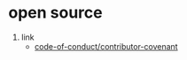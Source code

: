 # open source

1. link
   * [code-of-conduct/contributor-covenant](https://www.contributor-covenant.org/)
